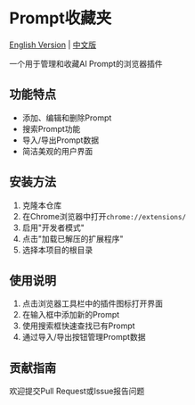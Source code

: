 # Prompt收藏夹

[English Version](README_EN.md) | [中文版](README.md)

一个用于管理和收藏AI Prompt的浏览器插件

## 功能特点

- 添加、编辑和删除Prompt
- 搜索Prompt功能
- 导入/导出Prompt数据
- 简洁美观的用户界面

## 安装方法

1. 克隆本仓库
2. 在Chrome浏览器中打开`chrome://extensions/`
3. 启用"开发者模式"
4. 点击"加载已解压的扩展程序"
5. 选择本项目的根目录

## 使用说明

1. 点击浏览器工具栏中的插件图标打开界面
2. 在输入框中添加新的Prompt
3. 使用搜索框快速查找已有Prompt
4. 通过导入/导出按钮管理Prompt数据

## 贡献指南

欢迎提交Pull Request或Issue报告问题